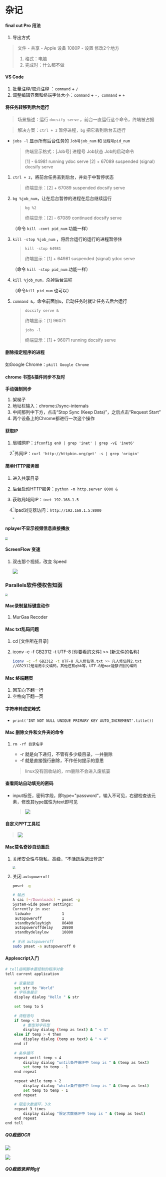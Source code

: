 # 杂记

#### final cut Pro 用法
1. 导出方式
> 文件 - 共享 - Apple 设备 1080P - 设置
> 修改2个地方
> 1. 格式：电脑
> 2. 完成时：什么都不做



#### VS Code 

1. 批量注释/取消注释 ：`command` + `/`
2. 调整编辑界面和终端字体大小：`command` + `-`，`command` + `+`



#### 将任务转移到后台运行

> 场景描述：运行 `docsify serve` ，前台一直运行这个命令，终端被占据

> 解决方案：`ctrl + z` 暂停进程，`bg` 把它丢到后台去运行

* `jobs -l` 显示所有后台任务的 `Job号job_num`  和 `进程号pid_num` 

  > 终端显示格式：[Job号]   进程号   Job状态   Job的启动命令
  >
  > [1]  - 64981 running    ydoc serve
  > [2]  + 67089 suspended (signal)  docsify serve

1. `ctrl + z`，將前台任务丟到后台，并处于中暂停状态

   > 终端显示：[2]  + 67089 suspended  docsify serve

2. `bg %job_num`，让在后台暂停的进程在后台继续运行

   > `bg %2`
   >
   > 终端显示：[2]  - 67089 continued  docsify serve

   （命令 `kill -cont pid_num`  功能一样）

3. `kill -stop %job_num` ，将后台运行的运行的进程暂停住

   > `kill -stop 64981`
   >
   > 终端显示：[1]  + 64981 suspended (signal)  ydoc serve

   （命令 `kill -stop pid_num` 功能一样）

4. `kill %job_num`，杀掉后台进程

   （命令`kill pid_num` 也可以）

5. `command &`，命令前面加`&`，启动任务时就让任务去后台运行

   > `docsify serve &`
   >
   > 终端显示：[1] 96071
   >
   > `jobs -l`
   >
   > 终端显示：[1]  + 96071 running    docsify serve

#### 删除指定程序的进程

如Google Chrome：`pkill Google Chrome`



#### chrome 书签&插件同步不及时

**手动强制同步**

1. 架梯子
2. 地址栏输入：chrome://sync-internals
3. 中间那列中下方，点击“Stop Sync (Keep Data)”，之后点击“Request Start”
4. 两个设备上的Chrome都进行一次这个操作



#### 获取IP

1. 局域网IP：`ifconfig en0 | grep 'inet' | grep -vE 'inet6'`

   <img src="https://gitee.com/jiangsai0502/PicBedRepo/raw/master/img/20200330111301.png" align='left' style="zoom:33%;" />

2. 外网IP：`curl 'http://httpbin.org/get' -s | grep 'origin'`



#### 简单HTTP服务器

1. 进入共享目录

2. 后台启动HTTP服务：`python -m http.server 8000 &`

3. 获取局域网IP：`inet 192.168.1.5`

   <img src="https://gitee.com/jiangsai0502/PicBedRepo/raw/master/img/20200330111301.png" align='left' style="zoom:33%;" />

4. Ipad浏览器访问：`http://192.168.1.5:8000`

   <img src="https://gitee.com/jiangsai0502/PicBedRepo/raw/master/img/20200330112119.png" style="zoom:33%;" />



#### nplayer不显示视频信息直接播放

<img src="https://gitee.com/jiangsai0502/PicBedRepo/raw/master/img/20200512171934.png" style="zoom:53%;" />



#### ScreenFlow 变速

1. 双击那个视频，改变 Speed 

   ![](https://gitee.com/jiangsai0502/PicBedRepo/raw/master/img/20200324174710.png)
   
   

### Parallels软件侵权告知函

<img src="https://gitee.com/jiangsai0502/PicBedRepo/raw/master/img/20200331103115.png" style="zoom:50%;" />



#### Mac录制鼠标键盘动作

1. MurGaa Recoder

#### Mac txt乱码问题

1. cd [文件所在目录]

2. iconv -c -f GB2312 -t UTF-8 [你要看的文件] >> [新文件的名称]

   ```bash
   iconv -c -f GB2312 -t UTF-8 凡人修仙转.txt >> 凡人修仙转2.txt
   //GB2312是常用中文编码，其他还有gbk等，UTF-8是mac能够识别的编码
   ```

#### Mac 终端翻页

1. 回车向下翻一行
2. 空格向下翻一页

#### 字符串转成驼峰式

* `print('INT NOT NULL UNIQUE PRIMARY KEY AUTO_INCREMENT'.title())`

#### Mac 删除文件和文件夹的命令

1. `rm -rf 目录名字`

   * -r 就是向下递归，不管有多少级目录，一并删除
   * -f 就是直接强行删除，不作任何提示的意思

   > linux没有回收站的，rm删除不会进入废纸篓



#### 查看网站自动填充的密码

* input标签，密码字段，即type="password"，输入不可见，右键检查该元素，修改其type属性为text即可见

  > ![](https://gitee.com/jiangsai0502/PicBedRepo/raw/master/img/20200430102333.png)



#### 自定义PPT工具栏

> ![](https://gitee.com/jiangsai0502/PicBedRepo/raw/master/img/20200523232610.png)



#### Mac莫名奇妙自动重启

1. 关闭安全性与隐私，高级，“不活跃后退出登录”

   <img src="https://gitee.com/jiangsai0502/PicBedRepo/raw/master/20200712215643.png" style="zoom:50%;" />

2. 关闭 `autopoweroff` 

   ```bash
   pmset -g
   
   # 输出
   λ sai [~/Downloads] → pmset -g
   System-wide power settings:
   Currently in use:
    lidwake              1
    autopoweroff         1
    standbydelayhigh     86400
    autopoweroffdelay    28800
    standbydelaylow      10800
    
   # 关闭 autopoweroff
   sudo pmset -a autopoweroff 0
   ```

   



#### Applescript入门

```bash
# tell指明脚本要控制的程序对象
tell current application
	
	# 变量赋值
	set str to "World"
	# 字符串展示
	display dialog "Hello " & str
	
	set temp to 5
	
	# 流程语句
	if temp < 3 then
		# 整型转字符型
		display dialog (temp as text) & " < 3"
	else if temp > 4 then
		display dialog (temp as text) & " > 4"
	end if
	
	# 条件循环
	repeat until temp < 4
		display dialog "until条件循环中 temp is " & (temp as text)
		set temp to temp - 1
	end repeat
	
	repeat while temp > 2
		display dialog "while条件循环中 temp is " & (temp as text)
		set temp to temp - 1
	end repeat
	
	# 限定次数循环，3次
	repeat 3 times
		display dialog "限定次数循环中 temp is " & (temp as text)
	end repeat
end tell
```

##### QQ截图OCR

![](https://gitee.com/jiangsai0502/PicBedRepo/raw/master/20200807111739.png)

![](https://gitee.com/jiangsai0502/PicBedRepo/raw/master/20200807113607.png)

##### QQ截图录屏转gif

